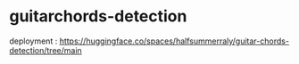 # guitarchords-detection
deployment : https://huggingface.co/spaces/halfsummerraly/guitar-chords-detection/tree/main
